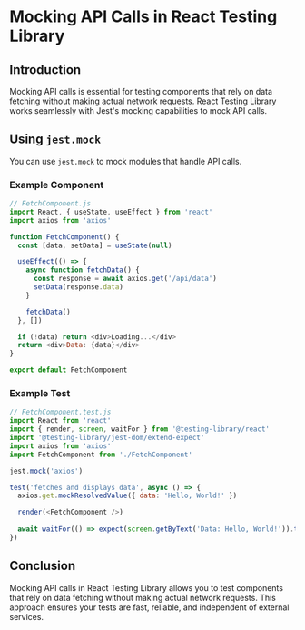 # Mocking API Calls in React Testing Library

## Introduction

Mocking API calls is essential for testing components that rely on data fetching without making actual network requests. React Testing Library works seamlessly with Jest's mocking capabilities to mock API calls.

## Using `jest.mock`

You can use `jest.mock` to mock modules that handle API calls.

### Example Component

```javascript
// FetchComponent.js
import React, { useState, useEffect } from 'react'
import axios from 'axios'

function FetchComponent() {
  const [data, setData] = useState(null)

  useEffect(() => {
    async function fetchData() {
      const response = await axios.get('/api/data')
      setData(response.data)
    }

    fetchData()
  }, [])

  if (!data) return <div>Loading...</div>
  return <div>Data: {data}</div>
}

export default FetchComponent
```

### Example Test

```javascript
// FetchComponent.test.js
import React from 'react'
import { render, screen, waitFor } from '@testing-library/react'
import '@testing-library/jest-dom/extend-expect'
import axios from 'axios'
import FetchComponent from './FetchComponent'

jest.mock('axios')

test('fetches and displays data', async () => {
  axios.get.mockResolvedValue({ data: 'Hello, World!' })

  render(<FetchComponent />)
  
  await waitFor(() => expect(screen.getByText('Data: Hello, World!')).toBeInTheDocument())
})
```

## Conclusion

Mocking API calls in React Testing Library allows you to test components that rely on data fetching without making actual network requests. This approach ensures your tests are fast, reliable, and independent of external services.
